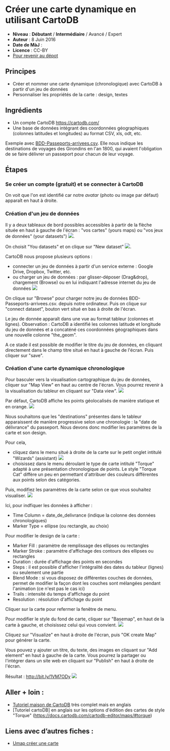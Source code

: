 # Créer une carte dynamique en utilisant CartoDB

- **Niveau** : **Débutant** / **Intermédiaire** / Avancé / Expert
- **Auteur** : 8 Juin 2016
- **Date de MàJ** : 
- **Licence** : CC-BY
- [Pour revenir au dépot](http://datalunch.datalocale.fr)

## Principes
- Créer et nommer une carte dynamique (chronologique) avec CartoDB à partir d'un jeu de données
- Personnaliser les propriétés de la carte : design, textes

## Ingrédients
- Un compte CartoDB https://cartodb.com/
- Une base de données intégrant des coordonnées géographiques (colonnes latitudes et longitudes) au format CSV, xls, odt, etc.

Exemple avec [BDD-Passeports-arrivees.csv](https://github.com/infolab-cd33/datalunch/blob/master/img/Passeports/BDD-Passeports-arrivees.csv). Elle nous indique les destinations de voyages des Girondins en l'an 1800, qui avaient l'obligation de se faire délivrer un passeport pour chacun de leur voyage.


## Étapes
### Se créer un compte (gratuit) et se connecter à CartoDB 
On voit que l'on est identifié car notre *avatar* (photo ou image par défaut) apparaît en haut à droite.

### Création d'un jeu de données
Il y a deux tableaux de bord possibles accessibles à partir de la flèche située en haut à gauche de l'écran : "vos cartes" (yours maps) ou  "vos jeux de données" (your datasets")
![](https://github.com/infolab-cd33/datalunch/blob/master/img/Passeports/cartoDB_dashboard.jpg).

On choisit "You datasets" et on clique sur "New dataset"
![](https://github.com/infolab-cd33/datalunch/blob/master/img/Passeports/cartoDB_newdataset.jpg).

CartoDB nous propose plusieurs options : 
- connecter un jeu de données à partir d'un service externe : Google Drive, Dropbox, Twitter, etc.
- ou charger un jeu de données : par glisser-déposer (Drag&drop), chargement (Browse) ou en lui indiquant l'adresse internet du jeu de données 
![](https://github.com/infolab-cd33/datalunch/blob/master/img/Passeports/cartoDB_browsedataset.jpg)

On clique sur "Browse" pour charger notre jeu de données BDD-Passeports-arrivees.csv. depuis notre ordinateur.
Puis on clique sur "connect dataset", bouton vert situé en bas à droite de l'écran.

Le jeu de donnée apparaît dans une vue au format tableur (colonnes et lignes). 
Observation : CartoDB a identifié les colonnes latitude et longitude du jeu de données et a concaténé ces coordonnées géographiques dans une nouvelle colonne "the_geom".

A ce stade il est possible de modifier le titre du jeu de données, en cliquant directement dans le champ titre situé en haut à gauche de l'écran. Puis cliquer sur "save".

### Création d'une carte dynamique chronologique
Pour basculer vers la visualisation cartographique du jeu de données, cliquer sur "Map View" en haut au centre de l'écran. Vous pourrez revenir à la visualisation du tableur en cliquant sur "Data view".
![](https://github.com/infolab-cd33/datalunch/blob/master/img/Passeports/cartoDB_dataview.jpg)

Par défaut, CartoDB affiche les points géolocalisés de manière statique et en orange. 
![](https://github.com/infolab-cd33/datalunch/blob/master/img/Passeports/cartoDB_cartepardefaut.jpg)

Nous souhaitons que les "destinations" présentes dans le tableur apparaissent de manière progressive selon une chronologie : la "date de délivrance" du passeport. Nous devons donc modifier les paramètres de la carte et son design.

Pour cela, 
- cliquez dans le menu situé à droite de la carte sur le petit onglet intitulé "Wizards" (assistant)
![](https://github.com/infolab-cd33/datalunch/blob/master/img/Passeports/cartoDB_wizards.jpg)
- choisissez dans le menu déroulant le type de carte intitulé "Torque" adapté à une présentation chronologique de points. Le style "Torque Cat" diffère un peu en permettant d'attribuer des couleurs différentes aux points selon des catégories. 

Puis, modifiez les paramètres de la carte selon ce que vous souhaitez visualiser. 
![](https://github.com/infolab-cd33/datalunch/blob/master/img/Passeports/cartoDB_parametres.jpg)

Ici, pour indfiquer les données à afficher :
- Time Column = date_de_delivrance (indique la colonne des données chronologiques)
- Marker Type = ellipse (ou rectangle, au choix)

Pour modifier le design de la carte :
- Marker Fill : paramètre de remplissage des ellipses ou rectangles
- Marker Stroke : paramètre d'affichage des contours des ellipses ou rectangles
- Duration : durée d'affichage des points en secondes
- Steps : il est possible d'afficher l'intégralité des dates du tableur (lignes) ou seulement une partie
- Blend Mode : si vous disposez de différentes couches de données, permet de modifier la façon dont les couches sont mélangées pendant l'animation (ce n'est pas le cas ici)
- Trails : intensité du temps d'affichage du point
- Resolution : résolution d'affichage du point

Cliquer sur la carte pour refermer la fenêtre de menu.

Pour modifier le style du fond de carte, cliquer sur "Basemap", en haut de la carte à gauche, et choisissez celui qui vous convient. 
![](https://github.com/infolab-cd33/datalunch/blob/master/img/Passeports/cartoDB_basemap.jpg)

Cliquez sur "Visualize" en haut à droite de l'écran, puis "OK create Map" pour générer la carte.

Vous pouvez y ajouter un titre, du texte, des images en cliquant sur "Add element" en haut à gauche de la carte.
Vous pourrez la partager ou l'intégrer dans un site web en cliquant sur "Publish" en haut à droite de l'écran.

Résultat : http://bit.ly/1VM7ODy
![](https://github.com/infolab-cd33/datalunch/blob/master/img/Passeports/cartoDB_resultat.jpg)


## Aller + loin : 
- [Tutoriel maison de CartoDB](https://docs.cartodb.com/cartodb-editor/) très complet mais en anglais
- [Tutoriel cartoDB] en anglais sur les options d'édition des cartes de style "Torque" (https://docs.cartodb.com/cartodb-editor/maps/#torque)

## Liens avec d’autres fiches : 
- [Umap créer une carte](http://multibao-pntbr.rhcloud.com/infolab-cd33/datalunch/umap_creer_une_carte.md)


